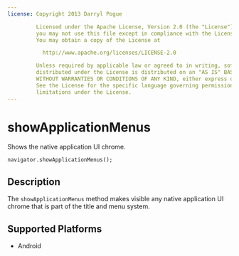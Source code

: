 ```yaml
---
license: Copyright 2013 Darryl Pogue

         Licensed under the Apache License, Version 2.0 (the "License");
         you may not use this file except in compliance with the License.
         You may obtain a copy of the License at

           http://www.apache.org/licenses/LICENSE-2.0

         Unless required by applicable law or agreed to in writing, software
         distributed under the License is distributed on an "AS IS" BASIS,
         WITHOUT WARRANTIES OR CONDITIONS OF ANY KIND, either express or implied.
         See the License for the specific language governing permissions and
         limitations under the License.
---
```


showApplicationMenus
====================

Shows the native application UI chrome.

    navigator.showApplicationMenus();

Description
-----------

The `showApplicationMenus` method makes visible any native application UI
chrome that is part of the title and menu system.

Supported Platforms
-------------------

- Android

